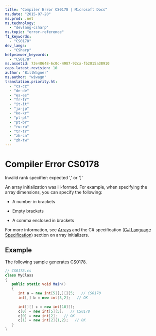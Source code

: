 ```yaml
---
title: "Compiler Error CS0178 | Microsoft Docs"
ms.date: "2015-07-20"
ms.prod: .net
ms.technology: 
  - "devlang-csharp"
ms.topic: "error-reference"
f1_keywords: 
  - "CS0178"
dev_langs: 
  - "CSharp"
helpviewer_keywords: 
  - "CS0178"
ms.assetid: 73e48648-6c0c-4987-92ca-fb2015a38910
caps.latest.revision: 10
author: "BillWagner"
ms.author: "wiwagn"
translation.priority.ht: 
  - "cs-cz"
  - "de-de"
  - "es-es"
  - "fr-fr"
  - "it-it"
  - "ja-jp"
  - "ko-kr"
  - "pl-pl"
  - "pt-br"
  - "ru-ru"
  - "tr-tr"
  - "zh-cn"
  - "zh-tw"
---
```

# Compiler Error CS0178
Invalid rank specifier: expected ',' or ']'  
  
 An array initialization was ill-formed. For example, when specifying the array dimensions, you can specify the following:  
  
-   A number in brackets  
  
-   Empty brackets  
  
-   A comma enclosed in brackets  
  
 For more information, see [Arrays](../../../csharp/programming-guide/arrays/index.md) and the C# specification ([C# Language Specification](../../../csharp/language-reference/language-specification/index.md)) section on array initializers.  
  
## Example  
 The following sample generates CS0178.  
  
```csharp  
// CS0178.cs  
class MyClass  
{  
   public static void Main()  
   {  
      int a = new int[5][,][][5;   // CS0178  
      int[,] b = new int[3,2];   // OK  
  
      int[][] c = new int[10][];  
      c[0] = new int[5][5];   // CS0178  
      c[0] = new int[2];   // OK  
      c[1] = new int[2]{1,2};   // OK  
   }  
}  
```